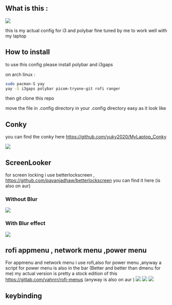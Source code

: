 ## What is this :

![](https://raw.githubusercontent.com/yuky2020/My-i3gaps-config-polybar/main/screen/my%20unixp.png)

this is my actual config for i3 and polybar fine tuned by me to work well with my laptop 

## How to install

to use this config please install polybar and i3gaps

on arch linux :

```bash
sudo pacman-S yay
yay -S i3gaps polybar picom-tryone-git rofi ranger 
```

then git clone this repo 

move the file in .config directory in your .config directory easy as it look like 

## Conky 
you can find the conky here 
https://github.com/yuky2020/MyLaptop_Conky

![](https://raw.githubusercontent.com/yuky2020/My-i3gaps-config-polybar/main/screen/see%20conky%20.png)


## ScreenLooker 
for screen locking i use betterlockscreen , 
https://github.com/pavanjadhaw/betterlockscreen you can find it here (is also on aur)

###  Without Blur
![](https://raw.githubusercontent.com/yuky2020/My-i3gaps-config-polybar/main/screen/ScreenLocked%20.png)
### With  Blur effect
![](https://raw.githubusercontent.com/yuky2020/My-i3gaps-config-polybar/main/screen/Screen%20locked%20blurred.png)


## rofi appmenu , network menu ,power menu
For appmenu and network menu i use rofi,also for power menu ,anyway a script for power menu is also in the bar (Better and better than dmenu for me) 
my actual version is pretty a stock edition of this https://gitlab.com/vahnrr/rofi-menus (anyway is also on aur )
![](https://raw.githubusercontent.com/yuky2020/My-i3gaps-config-polybar/main/rofi-appsmenu%20.png)
![](https://raw.githubusercontent.com/yuky2020/My-i3gaps-config-polybar/main/rofi%20network.png)
![](https://raw.githubusercontent.com/yuky2020/My-i3gaps-config-polybar/main/rofi%20power%20.png)



## keybinding

